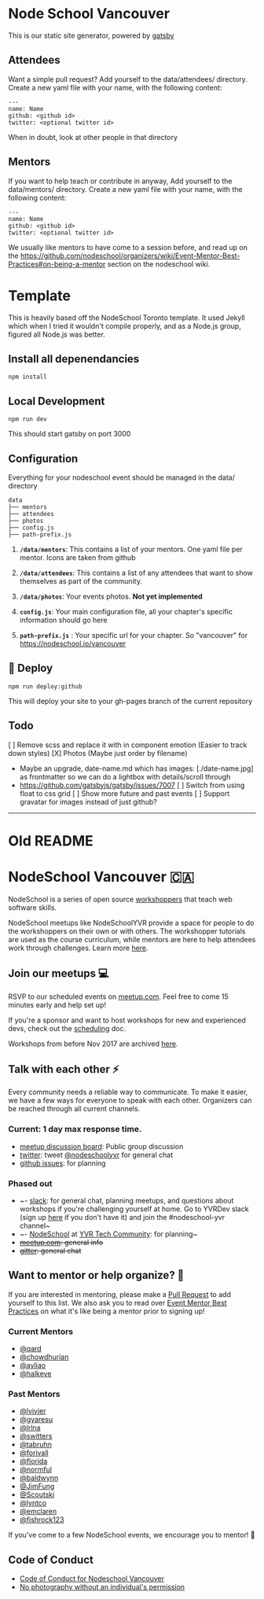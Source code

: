# Node School Vancouver

This is our static site generator, powered by [gatsby](https://www.gatsbyjs.org)

## Attendees

Want a simple pull request? Add yourself to the data/attendees/ directory. Create a new yaml file with your name, with the following content:

```
---
name: Name
github: <github id>
twitter: <optional twitter id>
```

When in doubt, look at other people in that directory

## Mentors

If you want to help teach or contribute in anyway, Add yourself to the data/mentors/ directory. Create a new yaml file with your name, with the following content:

```
---
name: Name
github: <github id>
twitter: <optional twitter id>
```

We usually like mentors to have come to a session before, and read up on the https://github.com/nodeschool/organizers/wiki/Event-Mentor-Best-Practices#on-being-a-mentor section on the nodeschool wiki.

# Template

This is heavily based off the NodeSchool Toronto template. It used Jekyll which when I tried it wouldn't compile properly, and as a Node.js group, figured all Node.js was better.

## Install all depenendancies

```
npm install
```

## Local Development

```
npm run dev
```

This should start gatsby on port 3000

## Configuration

Everything for your nodeschool event should be managed in the data/ directory


    data
    ├── mentors
    ├── attendees
    ├── photos
    ├── config.js
    ├── path-prefix.js

1.  **`/data/mentors`**: This contains a list of your mentors. One yaml file per mentor. Icons are taken from github

2.  **`/data/attendees`**: This contains a list of any attendees that want to show themselves as part of the community.

3.  **`/data/photos`**: Your events photos. **Not yet implemented**

5.  **`config.js`**: Your main configuration file, all your chapter's specific information should go here

6.  **`path-prefix.js`** : Your specific url for your chapter. So "vancouver" for https://nodeschool.io/vancouver

## 💫 Deploy

```
npm run deploy:github
```

This will deploy your site to your gh-pages branch of the current repository


## Todo

[ ] Remove scss and replace it with in component emotion (Easier to track down styles)
[X] Photos (Maybe just order by filename)
  * Maybe an upgrade, date-name.md which has images: [./date-name.jpg] as frontmatter so we can do a lightbox with details/scroll through
  * https://github.com/gatsbyjs/gatsby/issues/7007
[ ] Switch from using float to css grid
[ ] Show more future and past events
[ ] Support gravatar for images instead of just github?


----

# Old README

# NodeSchool Vancouver 🇨🇦

NodeSchool is a series of open source [workshoppers](http://nodeschool.io/) that
teach web software skills.

NodeSchool meetups like NodeSchoolYVR provide a space for people to do the
workshoppers on their own or with others. The workshopper tutorials are used as
the course curriculum, while mentors are here to help attendees work through
challenges. Learn more [here](http://nodeschool.io/vancouver/).

## Join our meetups 💻

RSVP to our scheduled events on [meetup.com](https://www.meetup.com/nodeschool-vancouver).
Feel free to come 15 minutes early and help set up!

If you're a sponsor and want to host workshops for new and experienced devs,
check out the [scheduling](./SCHEDULING.md) doc.

Workshops from before Nov 2017 are archived [here](https://ti.to/nodeschool-vancouver).

## Talk with each other ⚡️

Every community needs a reliable way to communicate. To make it easier, we have
a few ways for everyone to speak with each other. Organizers can be reached through
all current channels.

### Current: 1 day max response time.

- [meetup discussion board](https://www.meetup.com/nodeschool-vancouver/discussions/): Public group discussion
- [twitter](https://twitter.com/nodeschoolyvr): tweet [@nodeschoolyvr](https://twitter.com/nodeschoolyvr) for general chat
- [github issues](https://github.com/nodeschool/vancouver/issues/): for planning

### Phased out

- ~- [slack](https://yvrdev.slack.com): for general chat, planning meetups, and
questions about workshops if you're challenging yourself at home. Go to YVRDev slack
(sign up [here](https://yvrdev.herokuapp.com/) if you don't have it) and join
the #nodeschool-yvr channel~
- ~- [NodeSchool](https://community.vancouvertech.com/c/events/nodeschool) at [YVR Tech Community](https://community.vancouvertech.com): for planning~
- ~~[meetup.com](https://www.meetup.com/nodeschool-vancouver): general info~~
- ~~[gitter](https://gitter.im/nodeschool/vancouver): general chat~~

## Want to mentor or help organize? 💛

If you are interested in mentoring, please make a
[Pull Request](https://github.com/nodeschool/vancouver/pulls) to add
yourself to this list. We also ask you to read over [Event Mentor Best Practices](https://github.com/nodeschool/organizers/wiki/Event-Mentor-Best-Practices)
on what it's like being a mentor prior to signing up!

### Current Mentors

- [@qard](https://github.com/qard)
- [@chowdhurian](https://github.com/chowdhurian)
- [@ayliao](https://github.com/ayliao)
- [@halkeye](https://github.com/halkeye)

### Past Mentors

- [@lvivier](https://github.com/lvivier)
- [@gyaresu](https://github.com/gyaresu)
- [@lrlna](https://github.com/lrlna)
- [@switters](https://github.com/switters)
- [@tabruhn](https://github.com/tabruhn)
- [@forivall](https://github.com/forivall)
- [@florida](https://github.com/florida)
- [@normful](https://github.com/normful)
- [@baldwynn](https://github.com/baldwynn)
- [@JimFung](https://github.com/JimFung)
- [@Scoutski](https://github.com/Scoutski)
- [@lyntco](https://github.com/lyntco)
- [@emclaren](https://github.com/emclaren)
- [@fishrock123](https://github.com/fishrock123)

If you've come to a few NodeSchool events, we encourage you to mentor! :tada:

## Code of Conduct

- [Code of Conduct for Nodeschool Vancouver](code-of-conduct.md)
- [No photography without an individual's permission](https://adainitiative.org/2013/07/another-way-to-attract-women-to-conferences-photography-policies/) 

